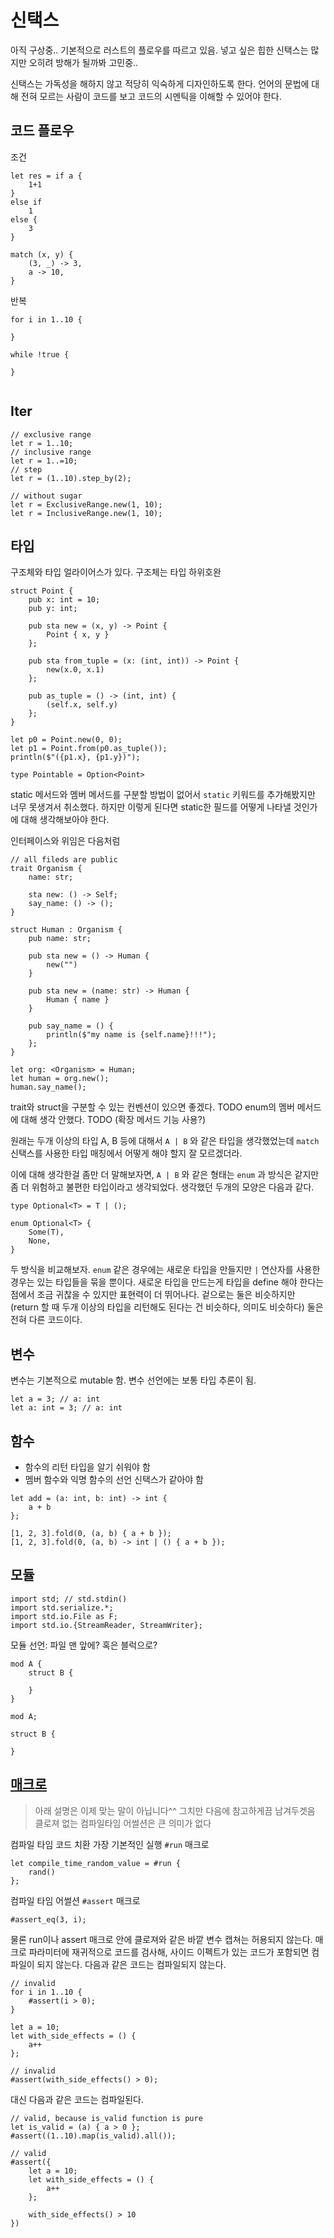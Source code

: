 # 신택스

아직 구상중.. 기본적으로 러스트의 플로우를 따르고 있음. 넣고 싶은 힙한 신택스는 많지만 오히려 방해가 될까봐 고민중..

신택스는 가독성을 해하지 않고 적당히 익숙하게 디자인하도록 한다. 언어의 문법에 대해 전혀 모르는 사람이 코드를 보고 코드의 시멘틱을 이해할 수 있어야 한다.

## 코드 플로우

조건

```zoa
let res = if a {
    1+1
}
else if
    1
else {
    3
}

match (x, y) {
    (3, _) -> 3,
    a -> 10,
}
```

반복

```zoa
for i in 1..10 {

}

while !true {

}


```

## Iter

```zoa
// exclusive range
let r = 1..10;
// inclusive range
let r = 1..=10;
// step
let r = (1..10).step_by(2);

// without sugar
let r = ExclusiveRange.new(1, 10);
let r = InclusiveRange.new(1, 10);
```

## 타입

구조체와 타입 얼라이어스가 있다. 구조체는 타입 하위호완

```zoa
struct Point {
    pub x: int = 10;
    pub y: int;

    pub sta new = (x, y) -> Point {
        Point { x, y }
    };

    pub sta from_tuple = (x: (int, int)) -> Point {
        new(x.0, x.1)
    };

    pub as_tuple = () -> (int, int) {
        (self.x, self.y)
    };
}

let p0 = Point.new(0, 0);
let p1 = Point.from(p0.as_tuple());
println($"({p1.x}, {p1.y})");

type Pointable = Option<Point>
```

static 메서드와 멤버 메서드를 구분할 방법이 없어서 `static` 키워드를 추가해봤지만 너무 못생겨서 취소했다. 하지만 이렇게 된다면 static한 필드를 어떻게 나타낼 것인가에 대해 생각해보아야 한다.

인터페이스와 위임은 다음처럼

```zoa
// all fileds are public
trait Organism {
    name: str;
    
    sta new: () -> Self;
    say_name: () -> ();
}

struct Human : Organism {
    pub name: str;

    pub sta new = () -> Human {
        new("")
    }

    pub sta new = (name: str) -> Human {
        Human { name }
    }

    pub say_name = () {
        println($"my name is {self.name}!!!");
    };
}

let org: <Organism> = Human;
let human = org.new();
human.say_name();
```

trait와 struct을 구분할 수 있는 컨벤션이 있으면 좋겠다. TODO
enum의 멤버 메서드에 대해 생각 안했다. TODO (확장 메서드 기능 사용?)

원래는 두개 이상의 타입 A, B 등에 대해서 `A | B` 와 같은 타입을 생각했었는데 `match` 신택스를 사용한 타입 매칭에서 어떻게 해야 할지 잘 모르겠더라.

이에 대해 생각한걸 좀만 더 말해보자면, 
`A | B` 와 같은 형태는 `enum` 과 방식은 같지만 좀 더 위험하고 불편한 타입이라고 생각되었다. 생각했던 두개의 모양은 다음과 같다.

```
type Optional<T> = T | ();
```

```
enum Optional<T> {
    Some(T),
    None,
}
```

두 방식을 비교해보자. `enum` 같은 경우에는 새로운 타입을 만들지만 `|` 연산자를 사용한 경우는 있는 타입들을 묶을 뿐이다. 새로운 타입을 만드는게 타입을 define 해야 한다는 점에서 조금 귀찮을 수 있지만 표현력이 더 뛰어나다. 겉으로는 둘은 비슷하지만 (return 할 때 두개 이상의 타입을 리턴해도 된다는 건 비슷하다, 의미도 비슷하다) 둘은 전혀 다른 코드이다.

## 변수

변수는 기본적으로 mutable 함. 변수 선언에는 보통 타입 추론이 됨.

```zoa
let a = 3; // a: int
let a: int = 3; // a: int
```

## 함수

 - 함수의 리턴 타입을 알기 쉬워야 함
 - 멤버 함수와 익명 함수의 선언 신택스가 같아야 함

```zoa
let add = (a: int, b: int) -> int {
    a + b
};

[1, 2, 3].fold(0, (a, b) { a + b });
[1, 2, 3].fold(0, (a, b) -> int | () { a + b });
```

## 모듈

```zoa
import std; // std.stdin()
import std.serialize.*;
import std.io.File as F;
import std.io.{StreamReader, StreamWriter};
```

모듈 선언: 파일 맨 앞에? 혹은 블럭으로?

```zoa
mod A {
    struct B {

    }
}
```

```zoa
mod A;

struct B {

}
```

## [매크로](/docs/macro.md)

> 아래 설명은 이제 맞는 말이 아닙니다^^ 그치만 다음에 참고하게끔 남겨두겟음 클로져 없는 컴파일타임 어썰션은 큰 의미가 없다

컴파일 타임 코드 치환 가장 기본적인 실행 `#run` 매크로

```zoa
let compile_time_random_value = #run {
    rand()
};
```

컴파일 타임 어썰션 `#assert` 매크로

```zoa
#assert_eq(3, i);
```

물론 run이나 assert 매크로 안에 클로져와 같은 바깥 변수 캡쳐는 허용되지 않는다. 매크로 파라미터에 재귀적으로 코드를 검사해, 사이드 이펙트가 있는 코드가 포함되면 컴파일이 되지 않는다. 다음과 같은 코드는 컴파일되지 않는다.

```zoa
// invalid
for i in 1..10 {
    #assert(i > 0);
}

let a = 10;
let with_side_effects = () {
    a++
};

// invalid
#assert(with_side_effects() > 0);
```

대신 다음과 같은 코드는 컴파일된다.

```zoa
// valid, because is_valid function is pure
let is_valid = (a) { a > 0 };
#assert((1..10).map(is_valid).all());

// valid
#assert({
    let a = 10;
    let with_side_effects = () {
        a++
    };

    with_side_effects() > 10
})
```
